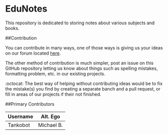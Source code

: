 # EduNotes

This repository is dedicated to storing notes about various subjects and books. 

##Contribution

You can contribute in many ways, one of those ways is giving us your ideas on our forum located [here](http://edunotes.boards.net/). 

The other method of contribution is much simpler, post an issue on this GitHub repository letting us know about things such as spelling mistakes, formatting problem, etc. in our existing projects. 

:octocat: The best way of helping without contributing ideas would be to fix the mistake(s) you find by creating a separate banch and a pull request, or fill in areas of our projects if their not finished. 

##Primary Contributors 

| Username   | Alt. Ego   |
| ---------- | ---------- |
| Tankobot   | Michael B. |
